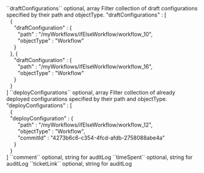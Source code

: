 <tr>
<td>``draftConfigurations``</td>
<td>optional, array</td>
<td>Filter collection of draft configurations specified by their path and objectType.</td>
<td>  "draftConfigurations" : [
  <div style="padding-left:10px;">{</div>
  <div style="padding-left:20px;">"draftConfiguration" : {</div>
  <div style="padding-left:30px;">"path" : "/myWorkflows/ifElseWorkflow/workflow_10",</div>
  <div style="padding-left:30px;">"objectType" : "Workflow"</div>
  <div style="padding-left:20px;">}</div>
  <div style="padding-left:10px;">}, {</div>
  <div style="padding-left:20px;">"draftConfiguration" : {</div>
  <div style="padding-left:30px;">"path" : "/myWorkflows/ifElseWorkflow/workflow_16",</div>
  <div style="padding-left:30px;">"objectType" : "Workflow"</div>
  <div style="padding-left:20px;">}</div>
  <div style="padding-left:10px;">}</div>
  ]</td>
<td></td>
</tr>
<tr>
<td>``deployConfigurations``</td>
<td>optional, array</td>
<td>Filter collection of already deployed configurations specified by their path and objectType.</td>
<td>  "deployConfigurations" : [
  <div style="padding-left:10px;">{</div>
  <div style="padding-left:10px;">"deployConfiguration" : {</div>
  <div style="padding-left:30px;">"path" : "/myWorkflows/ifElseWorkflow/workflow_12",</div>
  <div style="padding-left:30px;">"objectType" : "Workflow",</div>
  <div style="padding-left:30px;">"commitId" : "4273b6c6-c354-4fcd-afdb-2758088abe4a"</div>
  <div style="padding-left:20px;">}</div>
  <div style="padding-left:10px;">}</div>
  ]</td>
<td></td>
</tr>
<tr>
<td>``comment``</td>
<td>optional, string</td>
<td>for auditLog</td>
<td></td>
<td></td>
</tr>
<tr>
<td>``timeSpent``</td>
<td>optional, string</td>
<td>for auditLog</td>
<td></td>
<td></td>
</tr>
<tr>
<td>``ticketLink``</td>
<td>optional, string</td>
<td>for auditLog</td>
<td></td>
<td></td>
</tr>
